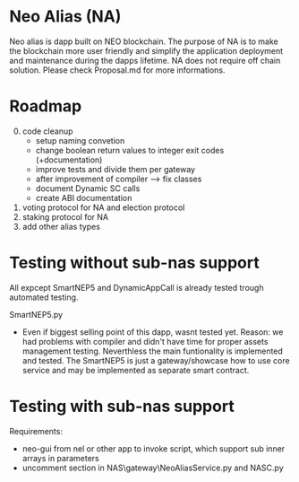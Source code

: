# Neo Alias (NA)
Neo alias is dapp built on NEO blockchain. The purpose of NA is to make the blockchain more user friendly and simplify the application deployment and maintenance during the dapps lifetime. NA does not require off chain solution. Please check Proposal.md for more informations.

# Roadmap

0. code cleanup
    -   setup naming convetion
    -   change boolean return values to integer exit codes (+documentation)
    -   improve tests and divide them per gateway
    -   after improvement of compiler --> fix classes 
    -   document Dynamic SC calls
    -   create ABI documentation
1. voting protocol for NA and election protocol
2. staking protocol for NA
3. add other alias types

# Testing without sub-nas support

All expcept SmartNEP5 and DynamicAppCall is already tested trough automated testing.

SmartNEP5.py
-   Even if biggest selling point of this dapp, wasnt tested yet.
    Reason: we had problems with compiler and didn't have time for proper assets management testing. Neverthless the main funtionality is implemented and tested. The SmartNEP5 is just a gateway/showcase how to use core service and may be implemented as separate smart contract.

# Testing with sub-nas support

Requirements:
-   neo-gui from nel or other app to invoke script, which support sub inner arrays in parameters
-   uncomment section in NAS\gateway\NeoAliasService.py and NASC.py
